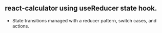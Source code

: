 ## react-calculator using useReducer state hook.
- State transitions managed with a reducer pattern, switch cases, and actions.
